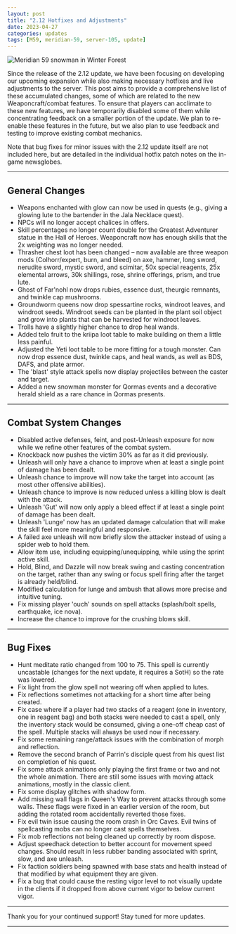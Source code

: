 ```yaml
---
layout: post
title: "2.12 Hotfixes and Adjustments"
date: 2023-04-27
categories: updates
tags: [M59, meridian-59, server-105, update]
---
```


![Meridian 59 snowman in Winter Forest](https://updates.m59.online/images/_posts/snowman_forest_2.png)

Since the release of the 2.12 update, we have been focusing on developing our upcoming expansion while also making necessary hotfixes and live adjustments to the server. This post aims to provide a comprehensive list of these accumulated changes, some of which are related to the new Weaponcraft/combat features. To ensure that players can acclimate to these new features, we have temporarily disabled some of them while concentrating feedback on a smaller portion of the update. We plan to re-enable these features in the future, but we also plan to use feedback and testing to improve existing combat mechanics.

Note that bug fixes for minor issues with the 2.12 update itself are not included here, but are detailed in the individual hotfix patch notes on the in-game newsglobes.

---

## General Changes

- Weapons enchanted with glow can now be used in quests (e.g., giving a glowing lute to the bartender in the Jala Necklace quest).
- NPCs will no longer accept chalices in offers.
- Skill percentages no longer count double for the Greatest Adventurer statue in the Hall of Heroes. Weaponcraft now has enough skills that the 2x weighting was no longer needed.
- Thrasher chest loot has been changed – now available are three weapon mods (Colhorr/expert, burn, and bleed) on axe, hammer, long sword, nerudite sword, mystic sword, and scimitar, 50x special reagents, 25x elemental arrows, 30k shillings, rose, shrine offerings, prism, and true lute.
- Ghost of Far'nohl now drops rubies, essence dust, theurgic remnants, and twinkle cap mushrooms.
- Groundworm queens now drop spessartine rocks, windroot leaves, and windroot seeds. Windroot seeds can be planted in the plant soil object and grow into plants that can be harvested for windroot leaves.
- Trolls have a slightly higher chance to drop heal wands.
- Added telo fruit to the kriipa loot table to make building on them a little less painful.
- Adjusted the Yeti loot table to be more fitting for a tough monster. Can now drop essence dust, twinkle caps, and heal wands, as well as BDS, DAFS, and plate armor.
- The 'blast' style attack spells now display projectiles between the caster and target.
- Added a new snowman monster for Qormas events and a decorative herald shield as a rare chance in Qormas presents.

---

## Combat System Changes

- Disabled active defenses, feint, and post-Unleash exposure for now while we refine other features of the combat system.
- Knockback now pushes the victim 30% as far as it did previously.
- Unleash will only have a chance to improve when at least a single point of damage has been dealt.
- Unleash chance to improve will now take the target into account (as most other offensive abilities).
- Unleash chance to improve is now reduced unless a killing blow is dealt with the attack.
- Unleash 'Gut' will now only apply a bleed effect if at least a single point of damage has been dealt.
- Unleash 'Lunge' now has an updated damage calculation that will make the skill feel more meaningful and responsive.
- A failed axe unleash will now briefly slow the attacker instead of using a spider web to hold them.
- Allow item use, including equipping/unequipping, while using the sprint active skill.
- Hold, Blind, and Dazzle will now break swing and casting concentration on the target, rather than any swing or focus spell firing after the target is already held/blind.
- Modified calculation for lunge and ambush that allows more precise and intuitive tuning.
- Fix missing player 'ouch' sounds on spell attacks (splash/bolt spells, earthquake, ice nova).
- Increase the chance to improve for the crushing blows skill.

---

## Bug Fixes

- Hunt meditate ratio changed from 100 to 75. This spell is currently uncastable (changes for the next update, it requires a SotH) so the rate was lowered.
- Fix light from the glow spell not wearing off when applied to lutes.
- Fix reflections sometimes not attacking for a short time after being created.
- Fix case where if a player had two stacks of a reagent (one in inventory, one in reagent bag) and both stacks were needed to cast a spell, only the inventory stack would be consumed, giving a one-off cheap cast of the spell. Multiple stacks will always be used now if necessary.
- Fix some remaining range/attack issues with the combination of morph and reflection.
- Remove the second branch of Parrin's disciple quest from his quest list on completion of his quest.
- Fix some attack animations only playing the first frame or two and not the whole animation. There are still some issues with moving attack animations, mostly in the classic client.
- Fix some display glitches with shadow form.
- Add missing wall flags in Queen's Way to prevent attacks through some walls. These flags were fixed in an earlier version of the room, but adding the rotated room accidentally reverted those fixes.
- Fix evil twin issue causing the room crash in Orc Caves. Evil twins of spellcasting mobs can no longer cast spells themselves.
- Fix mob reflections not being cleaned up correctly by room dispose.
- Adjust speedhack detection to better account for movement speed changes. Should result in less rubber banding associated with sprint, slow, and axe unleash.
- Fix faction soldiers being spawned with base stats and health instead of that modified by what equipment they are given.
- Fix a bug that could cause the resting vigor level to not visually update in the clients if it dropped from above current vigor to below current vigor.

---

Thank you for your continued support! Stay tuned for more updates.

---